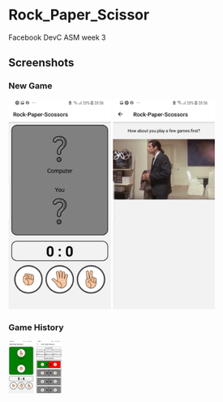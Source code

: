 # Rock_Paper_Scissor
Facebook DevC ASM week 3


## Screenshots
### New Game
<img src='./assets/screenshot1.jpg' alt='Static Screenshot' width='40%' height='40%'/>

<img src='./assets/screenshot0.jpg' alt='Static Screenshot' width='40%' height='40%'/>

### Game History
<img src='./assets/screenshot3.jpg' alt='Static Screenshot' width='10%' height='10%'/>

<img src='./assets/screenshot4.jpg' alt='Static Screenshot' width='10%' height='10%'/>
